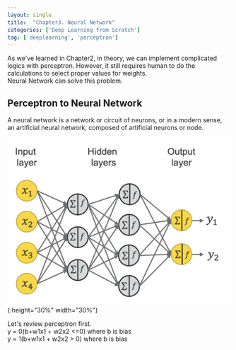 ```yaml
---
layout: single
title:  "Chapter3. Neural Network"
categories: ['Deep Learning from Scratch']
tag: ['deeplearning', 'perceptron']
---
```


As we've learned in Chapter2, in theory, we can implement complicated logics with perceptron.
However, it still requires human to do the calculations to select proper values for weights.  
Neural Network can solve this problem.

## Perceptron to Neural Network
A neural network is a network or circuit of neurons, or in a modern sense, an artificial neural network, composed of artificial neurons or node.  

![3-intro-deep-neural-networks](../images/2021-12-11-second/3-intro-deep-neural-networks.png){:height="30%" width="30%"}

Let's review perceptron first.  
y = 0(b+w1x1 + w2x2 <=0) where b is bias  
y = 1(b+w1x1 + w2x2 > 0) where b is bias   
